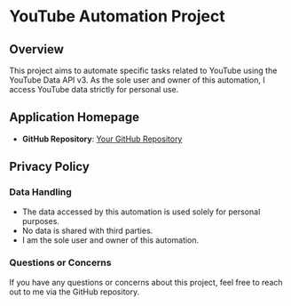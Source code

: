 # YouTube Automation Project

## Overview

This project aims to automate specific tasks related to YouTube using the YouTube Data API v3. As the sole user and owner of this automation, I access YouTube data strictly for personal use.

## Application Homepage

- **GitHub Repository**: [Your GitHub Repository](https://github.com/amitkr04/Automation)

## Privacy Policy

### Data Handling

- The data accessed by this automation is used solely for personal purposes.
- No data is shared with third parties.
- I am the sole user and owner of this automation.

### Questions or Concerns

If you have any questions or concerns about this project, feel free to reach out to me via the GitHub repository.
